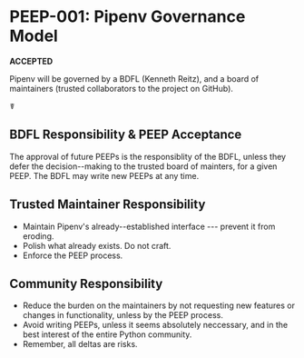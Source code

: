 # PEEP-001: Pipenv Governance Model

**ACCEPTED**

Pipenv will be governed by a BDFL (Kenneth Reitz), and a board of maintainers (trusted collaborators to the project on GitHub).

☤

## BDFL Responsibility & PEEP Acceptance

The approval of future PEEPs is the responsiblity of the BDFL, unless they defer the decision--making to the trusted board of mainters, for a given PEEP. The BDFL may write new PEEPs at any time.

## Trusted Maintainer Responsibility

-   Maintain Pipenv's already--established interface --- prevent it from eroding.
-   Polish what already exists. Do not craft.
-   Enforce the PEEP process.

## Community Responsibility

-   Reduce the burden on the maintainers by not requesting new features or changes in functionality, unless by the PEEP process.
-   Avoid writing PEEPs, unless it seems absolutely neccessary, and in the best interest of the entire Python community.
-   Remember, all deltas are risks.

